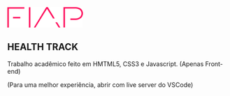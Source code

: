 <img src="https://raw.githubusercontent.com/hugofabricio/health-track/develop/frontend/src/images/fiap.png" width="173" height="47" />

## HEALTH TRACK

Trabalho acadêmico feito em HMTML5, CSS3 e Javascript. (Apenas Front-end)


(Para uma melhor experiência, abrir com live server do VSCode)
